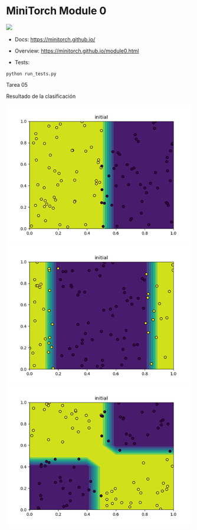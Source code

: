 # MiniTorch Module 0  

<img src="https://minitorch.github.io/_images/match.png" width="100px">

* Docs: https://minitorch.github.io/

* Overview: https://minitorch.github.io/module0.html

* Tests:

```
python run_tests.py
```
Tarea 05

Resultado de la clasificación 

![](project/grafico1.png)
![](project/grafico2.png)
![](project/grafico3.png)